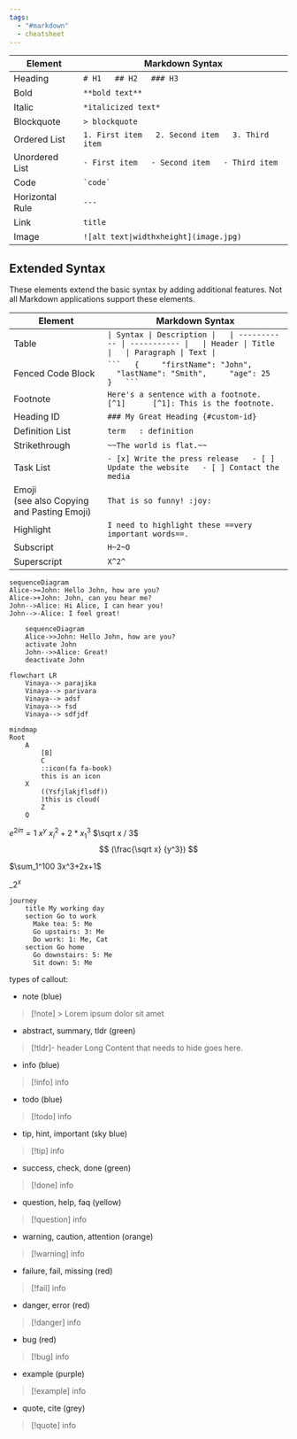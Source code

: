 ```yaml
---
tags:
  - "#markdown"
  - cheatsheet
---
```

<!--ID: 1703218553052-->



| Element         | Markdown Syntax                                     |
| --------------- | --------------------------------------------------- |
| Heading         | `# H1   ## H2   ### H3`                             |
| Bold            | `**bold text**`                                     |
| Italic          | `*italicized text*`                                 |
| Blockquote      | `> blockquote`                                      |
| Ordered List    | `1. First item   2. Second item   3. Third item   ` |
| Unordered List  | `- First item   - Second item   - Third item   `    |
| Code            | `` `code` ``                                        |
| Horizontal Rule | `---`                                               |
| Link            | `title`                                             |
| Image           | `![alt text\|widthxheight](image.jpg)`              |

## Extended Syntax[](https://www.markdownguide.org/cheat-sheet/#extended-syntax)

These elements extend the basic syntax by adding additional features. Not all Markdown applications support these elements.


|Element|Markdown Syntax|
|---|---|
|Table|`\| Syntax \| Description \|   \| ----------- \| ----------- \|   \| Header \| Title \|   \| Paragraph \| Text \|`|
|Fenced Code Block|` ```   {     "firstName": "John",     "lastName": "Smith",     "age": 25   }   ``` `|
|Footnote|`Here's a sentence with a footnote. [^1]      [^1]: This is the footnote.`|
|Heading ID|`### My Great Heading {#custom-id}`|
|Definition List|`term   : definition`|
|Strikethrough|`~~The world is flat.~~`|
|Task List|`- [x] Write the press release   - [ ] Update the website   - [ ] Contact the media`|
|Emoji  <br>(see also Copying and Pasting Emoji)|`That is so funny! :joy:`|
|Highlight|`I need to highlight these ==very important words==.`|
|Subscript|`H~2~O`|
|Superscript|`X^2^`|

```mermaid 
sequenceDiagram 
Alice->=John: Hello John, how are you? 
Alice->+John: John, can you hear me? 
John-->Alice: Hi Alice, I can hear you! 
John-->-Alice: I feel great! 
```

```mermaid
	sequenceDiagram
    Alice->>John: Hello John, how are you?
    activate John
    John-->>Alice: Great!
    deactivate John
```
```mermaid
flowchart LR
	Vinaya--> parajika
	Vinaya--> parivara
	Vinaya--> adsf
	Vinaya--> fsd
	Vinaya--> sdfjdf
```
```mermaid
mindmap
Root
	A
		[B]
		C
		::icon(fa fa-book)
		this is an icon
	X
		((Ysfjlakjflsdf))
		)this is cloud(
		Z
	Q
```
$e^{2i\pi} = 1$
$x^y$
$x_i^2 + 2*x_1^3$
$\sqrt x / 3$
$$
(\frac{\sqrt x} {y^3})
$$

$\sum_1^100 3x^3+2x+1$

$\_2^x$


```mermaid
journey
    title My working day
    section Go to work
      Make tea: 5: Me
      Go upstairs: 3: Me
      Do work: 1: Me, Cat
    section Go home
      Go downstairs: 5: Me
      Sit down: 5: Me
```

types of callout:
- note (blue)
> [!note] > Lorem ipsum dolor sit amet


- abstract, summary, tldr (green)
>[!tldr]- header
>Long Content that needs to hide goes here.
- info (blue)
>[!info] info
- todo (blue)
>[!todo] info
- tip, hint, important (sky blue)
>[!tip] info
- success, check, done (green)
>[!done] info
- question, help, faq (yellow)
>[!question] info
- warning, caution, attention (orange)
>[!warning] info
- failure, fail, missing (red)
>[!fail] info
- danger, error (red)
>[!danger] info
- bug (red)
>[!bug] info
- example (purple)
>[!example] info
- quote, cite (grey)
>[!quote] info

